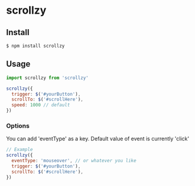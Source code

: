 # scrollzy

## Install

```
$ npm install scrollzy
```

## Usage

```javascript
import scrollzy from 'scrollzy'

scrollzy({
  trigger: $('#yourButton'),
  scrollTo: $('#scrollHere'),
  speed: 1000 // default
})
```
### Options
You can add 'eventType' as a key.
Default value of event is currently 'click'

```javascript
// Example
scrollzy({
  eventType: 'mouseover', // or whatever you like
  trigger: $('#yourButton'),
  scrollTo: $('#scrollHere'),
})
```
